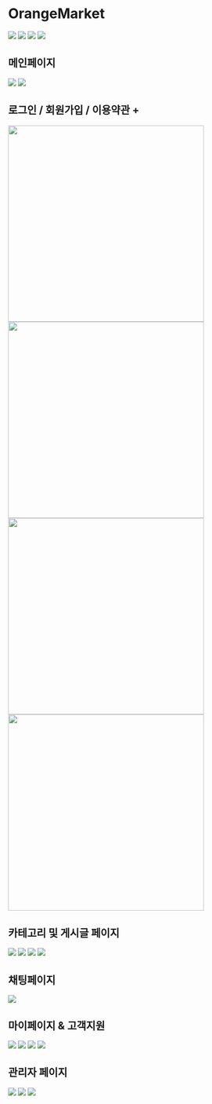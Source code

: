 # OrangeMarket

<img src="https://user-images.githubusercontent.com/95074093/210933504-49b3f62e-8f69-4e64-a2a2-6554cbb9f7ad.png" />
<img src="https://user-images.githubusercontent.com/95074093/210933555-1e31399e-03ef-4bbb-8dab-7ca4a6429ebb.png" />
<img src="https://user-images.githubusercontent.com/95074093/210933602-c98fbd2f-c0d3-47a4-a45f-e2d65b04ed0d.png" />
<img src="https://user-images.githubusercontent.com/95074093/210933646-ffb33956-043d-4588-8b30-ce1516cf5e1f.png" />

## 메인페이지

<img src="https://user-images.githubusercontent.com/95074093/210933680-d10dace2-3c08-4ff4-b7d4-1e4d0972bbd0.png" />
<img src="https://user-images.githubusercontent.com/95074093/210933714-e340aa08-a35a-40e1-a3cc-54100d63f011.png" />

## 로그인 / 회원가입 / 이용약관 +

<img src="https://user-images.githubusercontent.com/95074093/210933759-dda2dbba-2242-4c2f-b06e-a89ad332bfad.png" width="400" />
<img src="https://user-images.githubusercontent.com/95074093/210933779-58f58eef-3fe0-4a9e-9853-39d7bce14cbd.png" width="400" />
<img src="https://user-images.githubusercontent.com/95074093/210933794-32de5b86-17c2-4ff6-b9da-d9be817e70e5.png" width="400" />
<img src="https://user-images.githubusercontent.com/95074093/210933809-82d2aebf-0b93-4319-a002-959d0b25428a.png" width="400" />

## 카테고리 및 게시글 페이지

<img src="https://user-images.githubusercontent.com/95074093/210933822-1eb65e34-9a82-4222-87c4-10ab1a0a2f75.png" />
<img src="https://user-images.githubusercontent.com/95074093/210933848-b6b94829-07d4-458f-8080-3cd470b5a6e0.png" />
<img src="https://user-images.githubusercontent.com/95074093/210933863-6d0d560d-48ad-4f9b-a47e-226b7b92728d.png" />
<img src="https://user-images.githubusercontent.com/95074093/210933873-5b225ccf-a0ee-46bd-98dc-92814fc0749b.png" />

## 채팅페이지

<img src="https://user-images.githubusercontent.com/95074093/210933888-a17ebc4b-8685-4e60-8c6c-02a9e90ac6b3.png" />

## 마이페이지 & 고객지원

<img src="https://user-images.githubusercontent.com/95074093/210933906-c9944df2-751c-40a9-830a-aa45c1ad2dd7.png" />
<img src="https://user-images.githubusercontent.com/95074093/210933926-36953728-2af3-477f-98d5-3dae8b48bac9.png" />
<img src="https://user-images.githubusercontent.com/95074093/210933935-e0b0fe3a-4826-449f-855c-055639448159.png" />
<img src="https://user-images.githubusercontent.com/95074093/210933961-2ded95a5-d25a-4a44-8b81-f22101198fda.png" />

## 관리자 페이지

<img src="https://user-images.githubusercontent.com/95074093/210933978-c805d3b6-007b-4187-86c5-26e96c69fcd4.png" />
<img src="https://user-images.githubusercontent.com/95074093/210933998-070425d1-7d20-454e-9a78-ee0f398cff49.png" />
<img src="https://user-images.githubusercontent.com/95074093/210934027-e4c73350-5812-4544-91ed-2c722f6cd380.png" />

